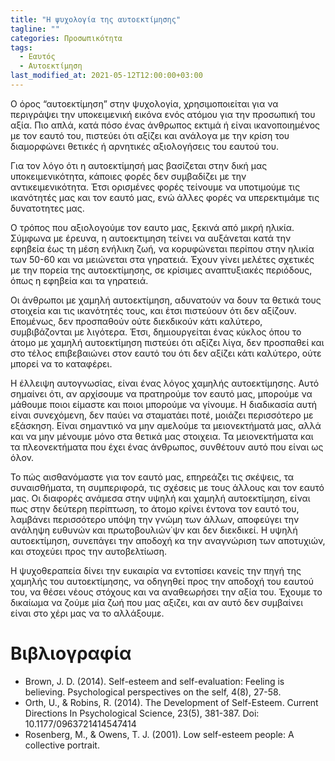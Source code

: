 ```yaml
---
title: "Η ψυχολογία της αυτοεκτίμησης"
tagline: ""
categories: Προσωπικότητα
tags: 
  - Εαυτός
  - Αυτοεκτίμηση
last_modified_at: 2021-05-12T12:00:00+03:00
---
```


Ο όρος “αυτοεκτίμηση”  στην ψυχολογία, χρησιμοποιείται για να περιγράψει την υποκειμενική εικόνα ενός ατόμου για την προσωπική του αξία. Πιο απλά, κατά πόσο ένας άνθρωπος εκτιμά ή είναι ικανοποιημένος με τον εαυτό του, πιστεύει ότι αξίζει και ανάλογα με την κρίση του διαμορφώνει θετικές ή αρνητικές αξιολογήσεις του εαυτού του.  

Για τον λόγο ότι η αυτοεκτίμησή μας βασίζεται στην δική μας υποκειμενικότητα, κάποιες φορές δεν συμβαδίζει με την αντικειμενικότητα. Έτσι ορισμένες φορές τείνουμε να υποτιμούμε τις ικανότητές μας και τον εαυτό μας, ενώ άλλες φορές να υπερεκτιμάμε τις δυνατοτητες μας.

Ο τρόπος που αξιολογούμε τον εαυτο μας, ξεκινά από μικρή ηλικία. Σύμφωνα με έρευνα, η αυτοεκτιμηση τείνει να αυξάνεται κατά την εφηβεία έως τη μέση ενήλικη ζωή, να κορυφώνεται περίπου στην ηλικία των 50-60 και να μειώνεται στα γηρατειά. Έχουν γίνει μελέτες σχετικές με την πορεία της αυτοεκτίμησης, σε κρίσιμες αναπτυξιακές περιόδους, όπως η εφηβεία και τα γηρατειά. 

Οι άνθρωποι με χαμηλή αυτοεκτίμηση, αδυνατούν να δουν τα θετικά τους στοιχεία και τις ικανότητές τους, και έτσι πιστεύουν ότι δεν αξίζουν. Επομένως, δεν προσπαθούν ούτε διεκδικούν κάτι καλύτερο, συμβιβάζονται με λιγότερα. Έτσι, δημιουργείται ένας κύκλος όπου το άτομο με χαμηλή αυτοεκτίμηση πιστεύει ότι αξίζει λίγα, δεν προσπαθεί και στο τέλος επιβεβαιώνει στον εαυτό του ότι δεν αξίζει κάτι καλύτερο, ούτε μπορεί να το καταφέρει. 

Η έλλειψη αυτογνωσίας, είναι ένας λόγος χαμηλής αυτοεκτίμησης. Αυτό σημαίνει ότι, αν αρχίσουμε να πρατηρούμε τον εαυτό μας, μπορούμε να μάθουμε ποιοι είμαστε και ποιοι μπορούμε να γίνουμε. Η διαδικασία αυτή είναι συνεχόμενη, δεν παύει να σταματάει ποτέ, μοιάζει περισσότερο με εξάσκηση. Είναι σημαντικό να μην αμελούμε τα μειονεκτήματά μας, αλλά και να μην μένουμε μόνο στα θετικά μας στοιχεια. Τα μειονεκτήματα και τα πλεονεκτήματα που έχει ένας άνθρωπος, συνθέτουν αυτό που είναι ως όλον.

Το πώς αισθανόμαστε για τον εαυτό μας, επηρεάζει τις σκέψεις, τα συναισθήματα, τη συμπεριφορά, τις σχέσεις με τους άλλους και τον εαυτό μας. Οι διαφορές ανάμεσα στην υψηλή και χαμηλή αυτοεκτίμηση, είναι πως στην δεύτερη περίπτωση, το άτομο κρίνει έντονα τον εαυτό του, λαμβάνει περισσότερο υπόψη την γνώμη των άλλων, αποφεύγει την ανάληψη ευθυνών και πρωτοβουλιών΄ψν και δεν διεκδικεί. Η υψηλή αυτοεκτίμηση, συνεπάγει την αποδοχή κα την αναγνώριση των αποτυχιών, και στοχεύει προς την αυτοβελτίωση.

Η ψυχοθεραπεία δίνει την ευκαιρία να εντοπίσει κανείς την πηγή της χαμηλής του αυτοεκτίμησης, να οδηγηθεί προς την αποδοχή του εαυτού του, να θέσει νέους στόχους και να αναθεωρήσει την αξία του. Έχουμε το δικαίωμα να ζούμε μία ζωή που μας αξιζει, και αν αυτό δεν συμβαίνει είναι στο χέρι μας να το αλλάξουμε.


Βιβλιογραφία
===
* Brown, J. D. (2014). Self-esteem and self-evaluation: Feeling is believing. Psychological perspectives on the self, 4(8), 27-58.
* Orth, U., & Robins, R. (2014). The Development of Self-Esteem. Current Directions In Psychological Science, 23(5), 381-387. Doi: 10.1177/0963721414547414
* Rosenberg, M., & Owens, T. J. (2001). Low self-esteem people: A collective portrait.

